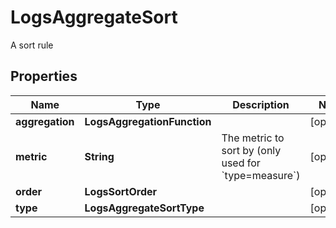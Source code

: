 

# LogsAggregateSort

A sort rule
## Properties

Name | Type | Description | Notes
------------ | ------------- | ------------- | -------------
**aggregation** | **LogsAggregationFunction** |  |  [optional]
**metric** | **String** | The metric to sort by (only used for &#x60;type&#x3D;measure&#x60;) |  [optional]
**order** | **LogsSortOrder** |  |  [optional]
**type** | **LogsAggregateSortType** |  |  [optional]




